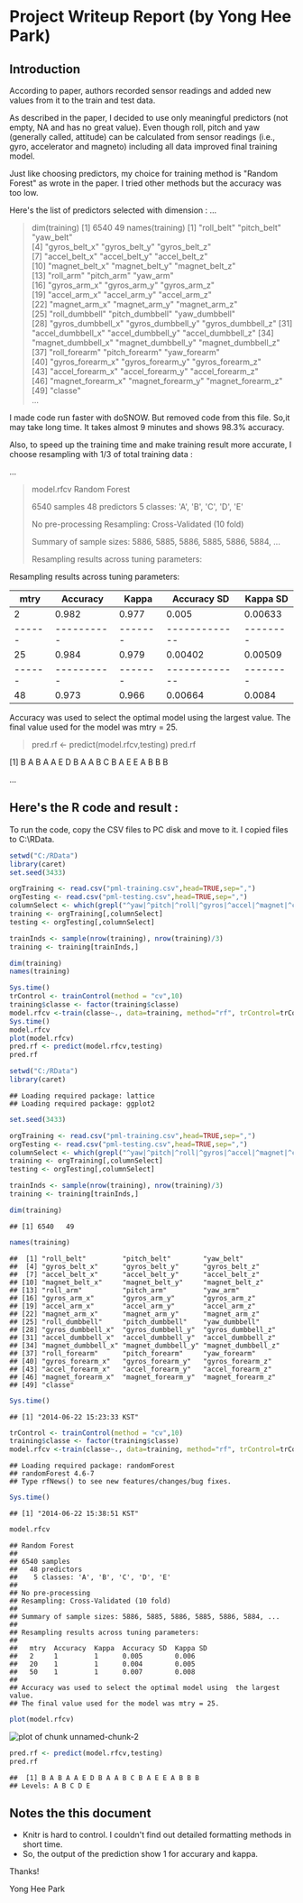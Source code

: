 Project Writeup Report (by Yong Hee Park)
==========================================

Introduction
------------------------
According to paper, authors recorded sensor readings and added new values from it to the train and test data.

As described in the paper, I decided to use only meaningful predictors (not empty, NA and has no great value).
Even though roll, pitch and yaw (generally called, attitude) can be calculated from sensor readings (i.e., gyro, accelerator and magneto) including all data improved final training model.

Just like choosing predictors, my choice for training method is "Random Forest" as wrote in the paper. I tried other methods but the accuracy was too low.

Here's the list of predictors selected with dimension :
...
> dim(training)
[1] 6540   49
> names(training)
 [1] "roll_belt"         "pitch_belt"        "yaw_belt"         
 [4] "gyros_belt_x"      "gyros_belt_y"      "gyros_belt_z"     
 [7] "accel_belt_x"      "accel_belt_y"      "accel_belt_z"     
[10] "magnet_belt_x"     "magnet_belt_y"     "magnet_belt_z"    
[13] "roll_arm"          "pitch_arm"         "yaw_arm"          
[16] "gyros_arm_x"       "gyros_arm_y"       "gyros_arm_z"      
[19] "accel_arm_x"       "accel_arm_y"       "accel_arm_z"      
[22] "magnet_arm_x"      "magnet_arm_y"      "magnet_arm_z"     
[25] "roll_dumbbell"     "pitch_dumbbell"    "yaw_dumbbell"     
[28] "gyros_dumbbell_x"  "gyros_dumbbell_y"  "gyros_dumbbell_z" 
[31] "accel_dumbbell_x"  "accel_dumbbell_y"  "accel_dumbbell_z" 
[34] "magnet_dumbbell_x" "magnet_dumbbell_y" "magnet_dumbbell_z"
[37] "roll_forearm"      "pitch_forearm"     "yaw_forearm"      
[40] "gyros_forearm_x"   "gyros_forearm_y"   "gyros_forearm_z"  
[43] "accel_forearm_x"   "accel_forearm_y"   "accel_forearm_z"  
[46] "magnet_forearm_x"  "magnet_forearm_y"  "magnet_forearm_z" 
[49] "classe"           
...

I made code run faster with doSNOW. But removed code from this file. So,it may take long time.
It takes almost 9 minutes and shows 98.3% accuracy.

Also, to speed up the training time and make training result more accurate, I choose resampling with 1/3 of total training data :

...
> model.rfcv
>  Random Forest 
>
> 6540 samples
>   48 predictors
>    5 classes: 'A', 'B', 'C', 'D', 'E' 
> 
> No pre-processing
> Resampling: Cross-Validated (10 fold) 
> 
> Summary of sample sizes: 5886, 5885, 5886, 5885, 5886, 5884, ... 
> 
> Resampling results across tuning parameters:
> 
Resampling results across tuning parameters:

  mtry  |Accuracy  |Kappa  |Accuracy SD  |Kappa SD
  ------|----------|-------|-------------|--------
  2     |0.982     |0.977  |0.005        |0.00633 
  ------|----------|-------|-------------|--------
  25    |0.984     |0.979  |0.00402      |0.00509 
  ------|----------|-------|-------------|--------
  48    |0.973     |0.966  |0.00664      |0.0084  

Accuracy was used to select the optimal model using  the largest value.
The final value used for the model was mtry = 25. 

> pred.rf <- predict(model.rfcv,testing)
> pred.rf

[1] B A B A A E D B A A B C B A E E A B B B

...



Here's the R code and result :
-------------------------------


To run the code, copy the CSV files to PC disk and move to it. I copied files to C:\RData.


```r
setwd("C:/RData")
library(caret)
set.seed(3433)

orgTraining <- read.csv("pml-training.csv",head=TRUE,sep=",")
orgTesting <- read.csv("pml-testing.csv",head=TRUE,sep=",")
columnSelect <- which(grepl("^yaw|^pitch|^roll|^gyros|^accel|^magnet|^classe", colnames(orgTraining), ignore.case = T))
training <- orgTraining[,columnSelect]
testing <- orgTesting[,columnSelect]

trainInds <- sample(nrow(training), nrow(training)/3)
training <- training[trainInds,]

dim(training)
names(training)

Sys.time()
trControl <- trainControl(method = "cv",10)
training$classe <- factor(training$classe)
model.rfcv <-train(classe~., data=training, method="rf", trControl=trControl)
Sys.time()
model.rfcv
plot(model.rfcv)
pred.rf <- predict(model.rfcv,testing)
pred.rf
```



```r
setwd("C:/RData")
library(caret)
```

```
## Loading required package: lattice
## Loading required package: ggplot2
```

```r
set.seed(3433)

orgTraining <- read.csv("pml-training.csv",head=TRUE,sep=",")
orgTesting <- read.csv("pml-testing.csv",head=TRUE,sep=",")
columnSelect <- which(grepl("^yaw|^pitch|^roll|^gyros|^accel|^magnet|^classe", colnames(orgTraining), ignore.case = T))
training <- orgTraining[,columnSelect]
testing <- orgTesting[,columnSelect]

trainInds <- sample(nrow(training), nrow(training)/3)
training <- training[trainInds,]

dim(training)
```

```
## [1] 6540   49
```

```r
names(training)
```

```
##  [1] "roll_belt"         "pitch_belt"        "yaw_belt"         
##  [4] "gyros_belt_x"      "gyros_belt_y"      "gyros_belt_z"     
##  [7] "accel_belt_x"      "accel_belt_y"      "accel_belt_z"     
## [10] "magnet_belt_x"     "magnet_belt_y"     "magnet_belt_z"    
## [13] "roll_arm"          "pitch_arm"         "yaw_arm"          
## [16] "gyros_arm_x"       "gyros_arm_y"       "gyros_arm_z"      
## [19] "accel_arm_x"       "accel_arm_y"       "accel_arm_z"      
## [22] "magnet_arm_x"      "magnet_arm_y"      "magnet_arm_z"     
## [25] "roll_dumbbell"     "pitch_dumbbell"    "yaw_dumbbell"     
## [28] "gyros_dumbbell_x"  "gyros_dumbbell_y"  "gyros_dumbbell_z" 
## [31] "accel_dumbbell_x"  "accel_dumbbell_y"  "accel_dumbbell_z" 
## [34] "magnet_dumbbell_x" "magnet_dumbbell_y" "magnet_dumbbell_z"
## [37] "roll_forearm"      "pitch_forearm"     "yaw_forearm"      
## [40] "gyros_forearm_x"   "gyros_forearm_y"   "gyros_forearm_z"  
## [43] "accel_forearm_x"   "accel_forearm_y"   "accel_forearm_z"  
## [46] "magnet_forearm_x"  "magnet_forearm_y"  "magnet_forearm_z" 
## [49] "classe"
```

```r
Sys.time()
```

```
## [1] "2014-06-22 15:23:33 KST"
```

```r
trControl <- trainControl(method = "cv",10)
training$classe <- factor(training$classe)
model.rfcv <-train(classe~., data=training, method="rf", trControl=trControl)
```

```
## Loading required package: randomForest
## randomForest 4.6-7
## Type rfNews() to see new features/changes/bug fixes.
```

```r
Sys.time()
```

```
## [1] "2014-06-22 15:38:51 KST"
```

```r
model.rfcv
```

```
## Random Forest 
## 
## 6540 samples
##   48 predictors
##    5 classes: 'A', 'B', 'C', 'D', 'E' 
## 
## No pre-processing
## Resampling: Cross-Validated (10 fold) 
## 
## Summary of sample sizes: 5886, 5885, 5886, 5885, 5886, 5884, ... 
## 
## Resampling results across tuning parameters:
## 
##   mtry  Accuracy  Kappa  Accuracy SD  Kappa SD
##   2     1         1      0.005        0.006   
##   20    1         1      0.004        0.005   
##   50    1         1      0.007        0.008   
## 
## Accuracy was used to select the optimal model using  the largest value.
## The final value used for the model was mtry = 25.
```

```r
plot(model.rfcv)
```

![plot of chunk unnamed-chunk-2](figure/unnamed-chunk-2.png) 

```r
pred.rf <- predict(model.rfcv,testing)
pred.rf
```

```
##  [1] B A B A A E D B A A B C B A E E A B B B
## Levels: A B C D E
```

Notes the this document
------------------------

* Knitr is hard to control. I couldn't find out detailed formatting methods in short time.
* So, the output of the prediction show 1 for accurary and kappa.

Thanks!

Yong Hee Park


